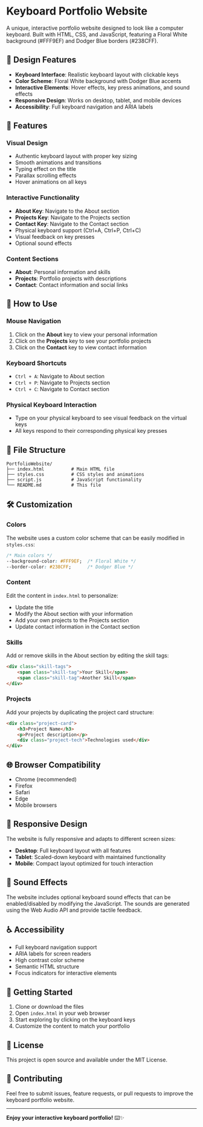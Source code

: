 # Keyboard Portfolio Website

A unique, interactive portfolio website designed to look like a computer keyboard. Built with HTML, CSS, and JavaScript, featuring a Floral White background (#FFF9EF) and Dodger Blue borders (#238CFF).

## 🎨 Design Features

- **Keyboard Interface**: Realistic keyboard layout with clickable keys
- **Color Scheme**: Floral White background with Dodger Blue accents
- **Interactive Elements**: Hover effects, key press animations, and sound effects
- **Responsive Design**: Works on desktop, tablet, and mobile devices
- **Accessibility**: Full keyboard navigation and ARIA labels

## 🚀 Features

### Visual Design
- Authentic keyboard layout with proper key sizing
- Smooth animations and transitions
- Typing effect on the title
- Parallax scrolling effects
- Hover animations on all keys

### Interactive Functionality
- **About Key**: Navigate to the About section
- **Projects Key**: Navigate to the Projects section  
- **Contact Key**: Navigate to the Contact section
- Physical keyboard support (Ctrl+A, Ctrl+P, Ctrl+C)
- Visual feedback on key presses
- Optional sound effects

### Content Sections
- **About**: Personal information and skills
- **Projects**: Portfolio projects with descriptions
- **Contact**: Contact information and social links

## 🎯 How to Use

### Mouse Navigation
1. Click on the **About** key to view your personal information
2. Click on the **Projects** key to see your portfolio projects
3. Click on the **Contact** key to view contact information

### Keyboard Shortcuts
- `Ctrl + A`: Navigate to About section
- `Ctrl + P`: Navigate to Projects section
- `Ctrl + C`: Navigate to Contact section

### Physical Keyboard Interaction
- Type on your physical keyboard to see visual feedback on the virtual keys
- All keys respond to their corresponding physical key presses

## 📁 File Structure

```
PortfolioWebsite/
├── index.html          # Main HTML file
├── styles.css          # CSS styles and animations
├── script.js           # JavaScript functionality
└── README.md           # This file
```

## 🛠️ Customization

### Colors
The website uses a custom color scheme that can be easily modified in `styles.css`:

```css
/* Main colors */
--background-color: #FFF9EF;  /* Floral White */
--border-color: #238CFF;      /* Dodger Blue */
```

### Content
Edit the content in `index.html` to personalize:
- Update the title
- Modify the About section with your information
- Add your own projects to the Projects section
- Update contact information in the Contact section

### Skills
Add or remove skills in the About section by editing the skill tags:

```html
<div class="skill-tags">
    <span class="skill-tag">Your Skill</span>
    <span class="skill-tag">Another Skill</span>
</div>
```

### Projects
Add your projects by duplicating the project card structure:

```html
<div class="project-card">
    <h3>Project Name</h3>
    <p>Project description</p>
    <div class="project-tech">Technologies used</div>
</div>
```

## 🌐 Browser Compatibility

- Chrome (recommended)
- Firefox
- Safari
- Edge
- Mobile browsers

## 📱 Responsive Design

The website is fully responsive and adapts to different screen sizes:
- **Desktop**: Full keyboard layout with all features
- **Tablet**: Scaled-down keyboard with maintained functionality
- **Mobile**: Compact layout optimized for touch interaction

## 🎵 Sound Effects

The website includes optional keyboard sound effects that can be enabled/disabled by modifying the JavaScript. The sounds are generated using the Web Audio API and provide tactile feedback.

## ♿ Accessibility

- Full keyboard navigation support
- ARIA labels for screen readers
- High contrast color scheme
- Semantic HTML structure
- Focus indicators for interactive elements

## 🚀 Getting Started

1. Clone or download the files
2. Open `index.html` in your web browser
3. Start exploring by clicking on the keyboard keys
4. Customize the content to match your portfolio

## 📝 License

This project is open source and available under the MIT License.

## 🤝 Contributing

Feel free to submit issues, feature requests, or pull requests to improve the keyboard portfolio website.

---

**Enjoy your interactive keyboard portfolio!** ⌨️✨ 